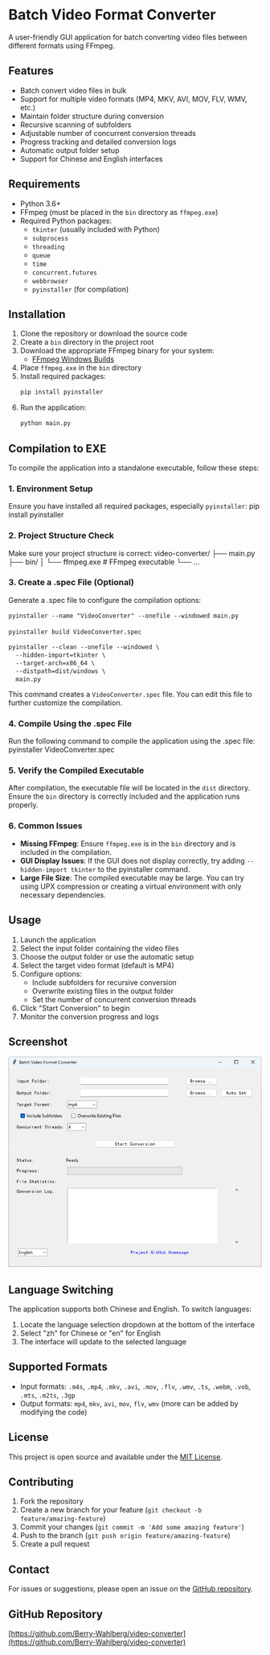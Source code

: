 # Batch Video Format Converter

A user-friendly GUI application for batch converting video files between different formats using FFmpeg.

## Features

- Batch convert video files in bulk
- Support for multiple video formats (MP4, MKV, AVI, MOV, FLV, WMV, etc.)
- Maintain folder structure during conversion
- Recursive scanning of subfolders
- Adjustable number of concurrent conversion threads
- Progress tracking and detailed conversion logs
- Automatic output folder setup
- Support for Chinese and English interfaces

## Requirements

- Python 3.6+
- FFmpeg (must be placed in the `bin` directory as `ffmpeg.exe`)
- Required Python packages:
  - `tkinter` (usually included with Python)
  - `subprocess`
  - `threading`
  - `queue`
  - `time`
  - `concurrent.futures`
  - `webbrowser`
  - `pyinstaller` (for compilation)

## Installation

1. Clone the repository or download the source code
2. Create a `bin` directory in the project root
3. Download the appropriate FFmpeg binary for your system:
   - [FFmpeg Windows Builds](https://ffmpeg.zeranoe.com/builds/)
4. Place `ffmpeg.exe` in the `bin` directory
5. Install required packages:
   ```bash
   pip install pyinstaller
   ```
6. Run the application:
   ```bash
   python main.py
   ```

## Compilation to EXE

To compile the application into a standalone executable, follow these steps:

### 1. Environment Setup

Ensure you have installed all required packages, especially `pyinstaller`:
pip install pyinstaller
### 2. Project Structure Check

Make sure your project structure is correct:
video-converter/
├── main.py
├── bin/
│   └── ffmpeg.exe  # FFmpeg executable
└── ...
### 3. Create a .spec File (Optional)

Generate a .spec file to configure the compilation options:

```
pyinstaller --name "VideoConverter" --onefile --windowed main.py

pyinstaller build VideoConverter.spec
```

```
pyinstaller --clean --onefile --windowed \
  --hidden-import=tkinter \
  --target-arch=x86_64 \
  --distpath=dist/windows \
  main.py
```
This command creates a `VideoConverter.spec` file. You can edit this file to further customize the compilation.

### 4. Compile Using the .spec File

Run the following command to compile the application using the .spec file:
pyinstaller VideoConverter.spec
### 5. Verify the Compiled Executable

After compilation, the executable file will be located in the `dist` directory. Ensure the `bin` directory is correctly included and the application runs properly.

### 6. Common Issues

- **Missing FFmpeg**: Ensure `ffmpeg.exe` is in the `bin` directory and is included in the compilation.
- **GUI Display Issues**: If the GUI does not display correctly, try adding `--hidden-import tkinter` to the pyinstaller command.
- **Large File Size**: The compiled executable may be large. You can try using UPX compression or creating a virtual environment with only necessary dependencies.

## Usage

1. Launch the application
2. Select the input folder containing the video files
3. Choose the output folder or use the automatic setup
4. Select the target video format (default is MP4)
5. Configure options:
   - Include subfolders for recursive conversion
   - Overwrite existing files in the output folder
   - Set the number of concurrent conversion threads
6. Click "Start Conversion" to begin
7. Monitor the conversion progress and logs

## Screenshot

![Application Screenshot](docs/screenshot.png)

## Language Switching

The application supports both Chinese and English. To switch languages:
1. Locate the language selection dropdown at the bottom of the interface
2. Select "zh" for Chinese or "en" for English
3. The interface will update to the selected language

## Supported Formats

- Input formats: `.m4s`, `.mp4`, `.mkv`, `.avi`, `.mov`, `.flv`, `.wmv`, `.ts`, `.webm`, `.vob`, `.mts`, `.m2ts`, `.3gp`
- Output formats: `mp4`, `mkv`, `avi`, `mov`, `flv`, `wmv` (more can be added by modifying the code)

## License

This project is open source and available under the [MIT License](LICENSE).

## Contributing

1. Fork the repository
2. Create a new branch for your feature (`git checkout -b feature/amazing-feature`)
3. Commit your changes (`git commit -m 'Add some amazing feature'`)
4. Push to the branch (`git push origin feature/amazing-feature`)
5. Create a pull request

## Contact

For issues or suggestions, please open an issue on the [GitHub repository](https://github.com/Berry-Wahlberg/video-converter).

## GitHub Repository

[https://github.com/Berry-Wahlberg/video-converter](https://github.com/Berry-Wahlberg/video-converter)
